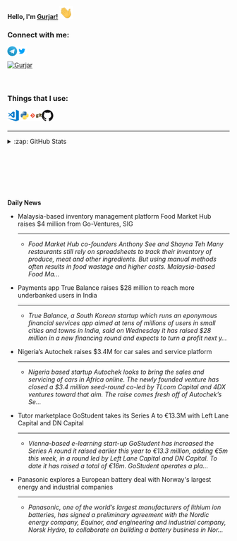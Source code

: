 #### Hello, I'm [Gurjar!](https://GurjarKing.github.io) <img src="https://raw.githubusercontent.com/ABSphreak/ABSphreak/master/gifs/Hi.gif" width="30px"></h2>


### Connect with me:

[<img align="left" alt="Gurjar | Telegram" width="22px" src="https://raw.githubusercontent.com/github/explore/80688e429a7d4ef2fca1e82350fe8e3517d3494d/topics/telegram/telegram.png" />][Telegram]
[<img align="left" alt="Gurjar | Twitter" width="22px" src="https://raw.githubusercontent.com/github/explore/80688e429a7d4ef2fca1e82350fe8e3517d3494d/topics/twitter/twitter.png" />][Twitter]
<br >
<br >
<a href="https://github.com/GurjarKing"><img src="https://komarev.com/ghpvc/?username=GurjarKing" alt="Gurjar" /></a> <br />
<br />
<br />
<!-- <br >

![](https://visitor-badge.glitch.me/badge?page_id=GurjarKing)

<br /> -->

### Things that I use:

[<img align="left" alt="Visual Studio Code" width="26px" src="https://raw.githubusercontent.com/github/explore/80688e429a7d4ef2fca1e82350fe8e3517d3494d/topics/visual-studio-code/visual-studio-code.png" />][VSCode]
[<img align="left" alt="Python" width="26px" src="https://raw.githubusercontent.com/github/explore/80688e429a7d4ef2fca1e82350fe8e3517d3494d/topics/python/python.png" />][Python]
[<img align="left" alt="Git" width="26px" src="https://raw.githubusercontent.com/github/explore/80688e429a7d4ef2fca1e82350fe8e3517d3494d/topics/git/git.png" />][Git]
[<img align="left" alt="GitHub" width="26px" src="https://raw.githubusercontent.com/github/explore/78df643247d429f6cc873026c0622819ad797942/topics/github/github.png" />][Github]

<br />
<br />

---
<details>
  <summary>:zap: GitHub Stats</summary>

<img align="left" alt="Gurjar's Github Stats" src="https://github-readme-stats.vercel.app/api?username=GurjarKing&show_icons=true&hide_border=true&count_private=true&include_all_commit=true&theme=algolia" />

</details>

<!-- ### 🔔 My latest tweet
<a href="https://twitter.com/Gurjar_King43" target="_blank">
	<img src="https://github.com/GurjarKing/GurjarKing/raw/master/tweet.png" width="70%" align="center" alt="Click to view on Twitter" title="My latest tweet, as an image"/>
</a> -->
<br>

<pre>

</pre>

<!-- **Quote of the hour:**

{qoth}

~ {qoth_author}
<pre>

</pre> -->
<br>
<pre>


</pre>
<strong>Daily News</strong>
  
  - Malaysia-based inventory management platform Food Market Hub raises $4 million from Go-Ventures, SIG
     <hr/>
     
      - *Food Market Hub co-founders Anthony See and Shayna Teh Many restaurants still rely on spreadsheets to track their inventory of produce, meat and other ingredients. But using manual methods often results in food wastage and higher costs. Malaysia-based Food Ma…*
     
  - Payments app True Balance raises $28 million to reach more underbanked users in India
      <hr/>
      
      - *True Balance, a South Korean startup which runs an eponymous financial services app aimed at tens of millions of users in small cities and towns in India, said on Wednesday it has raised $28 million in a new financing round and expects to turn a profit next y…*
      
  - Nigeria’s Autochek raises $3.4M for car sales and service platform
      <hr/>
      
      - *Nigeria based startup Autochek looks to bring the sales and servicing of cars in Africa online. The newly founded venture has closed a $3.4 million seed-round co-led by TLcom Capital and 4DX ventures toward that aim. The raise comes fresh off of Autochek’s Se…*
      
  - Tutor marketplace GoStudent takes its Series A to €13.3M with Left Lane Capital and DN Capital
      <hr/>
      
      - *Vienna-based e-learning start-up GoStudent has increased the Series A round it raised earlier this year to €13.3 million, adding €5m this week, in a round led by Left Lane Capital and DN Capital. To date it has raised a total of €16m. GoStudent operates a pla…*
       
  - Panasonic explores a European battery deal with Norway's largest energy and industrial companies
      <hr/>
       
       - *Panasonic, one of the world’s largest manufacturers of lithium ion batteries, has signed a preliminary agreement with the Nordic energy company, Equinor, and engineering and industrial company, Norsk Hydro, to collaborate on building a battery business in Nor…*
      

<br />

[VSCode]: https://code.visualstudio.com/
[Python]: https://www.python.org/
[Git]: https://git-scm.com/
[Github]: https://github.com/
[Telegram]: https://t.me/Gurjar_King/
[Twitter]: https://twitter.com/Gurjar_King43/
